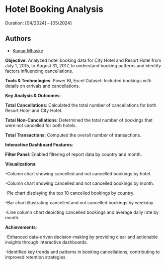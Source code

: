 
# Hotel Booking Analysis
Duration: [04/2024] – [05/2024]


## Authors

- [Kumar Mhaske](https://www.linkedin.com/in/kumar-mhaske)


**Objective**: Analyzed hotel booking data for City Hotel and Resort Hotel from July 1, 2015, to August 31, 2017, to understand booking patterns and identify factors influencing cancellations.

**Tools & Technologies**: Power BI, Excel
Dataset: Included bookings with details on arrivals and cancellations.

**Key Analysis & Outcomes**:

**Total Cancellations**: Calculated the total number of cancellations for both Resort Hotel and City Hotel.

**Total Non-Cancellations**: Determined the total number of bookings that were not cancelled for both hotels.

**Total Transactions**: Computed the overall number of transactions.

**Interactive Dashboard Features**:

**Filter Panel**: Enabled filtering of report data by country and month.

**Visualizations**:

-Column chart showing cancelled and not cancelled bookings by hotel.

-Column chart showing cancelled and not cancelled bookings by month.

-Pie chart displaying the top 10 cancelled bookings by country.

-Bar chart illustrating cancelled and not cancelled bookings by weekday.

-Line column chart depicting cancelled bookings and average daily rate by month.

**Achievements**:

-Enhanced data-driven decision-making by providing clear and actionable insights through interactive dashboards.

-Identified key trends and patterns in booking cancellations, contributing to improved retention strategies.

